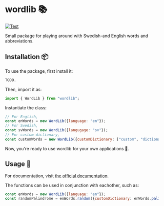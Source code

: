 # wordlib 📚
[![Test](https://github.com/arvidbt/wordlib/actions/workflows/test.yml/badge.svg)](https://github.com/arvidbt/wordlib/actions/workflows/test.yml/badge.svg)



Small package for playing around with Swedish-and English words and abbreviations.

## Installation 📦
To use the package, first install it:
```bash
TODO.
```
Then, import it as:
```javascript
import { WordLib } from "wordlib";
```
Instantiate the class:
```javascript
// For English,
const enWords = new WordLib({language: "en"});
// For Swedish,
const svWords = new WordLib({langugage: "sv"});
// For custom dictionary,
const customWords = new WordLib({customDictionary: ["custom", "dictionary"]});
```
Now, you're ready to use wordlib for your own applications 🚀.

## Usage 📖
For documentation, visit [the official documentation](https://arvidbt.github.io/wordlib/).

The functions can be used in conjunction with eachother, such as:
```javascript
const enWords = new WordLib({language: "en"});
const randomPalindrome = enWords.random({customDictionary: enWords.palindromes()});
```
